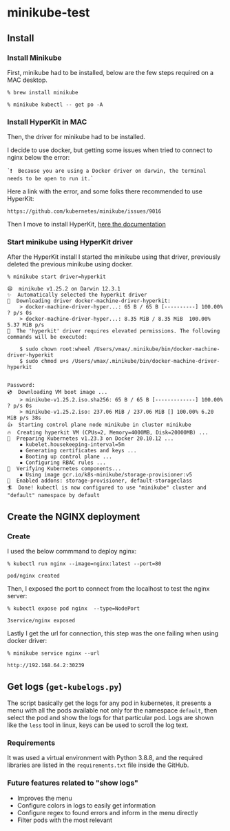 # minikube-test

## Install

### Install Minikube

First, minikube had to be installed, below are the few steps required on a MAC desktop.

```
% brew install minikube

% minikube kubectl -- get po -A
```

### Install HyperKit in MAC

Then, the driver for minikube had to be installed.

I decide to use docker, but getting some issues when tried to connect to nginx below the error:

    `❗  Because you are using a Docker driver on darwin, the terminal needs to be open to run it.`

Here a link with the error, and some folks there recommended to use HyperKit: 

    https://github.com/kubernetes/minikube/issues/9016

Then I move to install HyperKit, [here the documentation](https://minikube.sigs.k8s.io/docs/drivers/hyperkit/) 

### Start minikube using HyperKit driver

After the HyperKit install I started the minikube using that driver, previously deleted the previous minikube using docker.

```
% minikube start driver=hyperkit

😄  minikube v1.25.2 on Darwin 12.3.1
✨  Automatically selected the hyperkit driver
💾  Downloading driver docker-machine-driver-hyperkit:
    > docker-machine-driver-hyper...: 65 B / 65 B [----------] 100.00% ? p/s 0s
    > docker-machine-driver-hyper...: 8.35 MiB / 8.35 MiB  100.00% 5.37 MiB p/s
🔑  The 'hyperkit' driver requires elevated permissions. The following commands will be executed:

    $ sudo chown root:wheel /Users/vmax/.minikube/bin/docker-machine-driver-hyperkit 
    $ sudo chmod u+s /Users/vmax/.minikube/bin/docker-machine-driver-hyperkit 


Password:
💿  Downloading VM boot image ...
    > minikube-v1.25.2.iso.sha256: 65 B / 65 B [-------------] 100.00% ? p/s 0s
    > minikube-v1.25.2.iso: 237.06 MiB / 237.06 MiB [] 100.00% 6.20 MiB p/s 38s
👍  Starting control plane node minikube in cluster minikube
🔥  Creating hyperkit VM (CPUs=2, Memory=4000MB, Disk=20000MB) ...
🐳  Preparing Kubernetes v1.23.3 on Docker 20.10.12 ...
    ▪ kubelet.housekeeping-interval=5m
    ▪ Generating certificates and keys ...
    ▪ Booting up control plane ...
    ▪ Configuring RBAC rules ...
🔎  Verifying Kubernetes components...
    ▪ Using image gcr.io/k8s-minikube/storage-provisioner:v5
🌟  Enabled addons: storage-provisioner, default-storageclass
🏄  Done! kubectl is now configured to use "minikube" cluster and "default" namespace by default
```

## Create the NGINX deployment

### Create

I used the below commmand to deploy nginx:

```
% kubectl run nginx --image=nginx:latest --port=80

pod/nginx created
```

Then, I exposed the port to connect from the localhost to test the nginx server:

```
% kubectl expose pod nginx  --type=NodePort

3service/nginx exposed
```

Lastly I get the url for connection, this step was the one failing when using docker driver:

```
% minikube service nginx --url

http://192.168.64.2:30239
```

## Get logs (`get-kubelogs.py`)

The script basically get the logs for any pod in kubernetes, it presents a menu with all the pods available not only for the namespace `default`, then select the pod and show the logs for that particular pod. Logs are shown like the `less` tool in linux, keys can be used to scroll the log text.

### Requirements

It was used a virtual environment with Python 3.8.8, and the required libraries are listed in the `requirements.txt` file inside the GitHub.

### Future features related to "show logs"

- Improves the menu
- Configure colors in logs to easily get information
- Configure regex to found errors and inform in the menu directly
- Filter pods with the most relevant